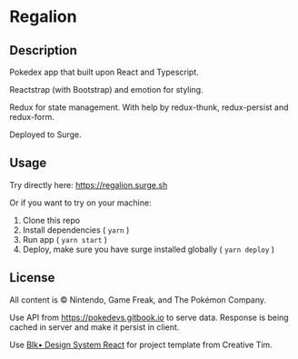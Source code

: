 # Regalion

## Description

Pokedex app that built upon React and Typescript.

Reactstrap (with Bootstrap) and emotion for styling.

Redux for state management. With help by redux-thunk, redux-persist and redux-form.

Deployed to Surge.

## Usage

Try directly here: https://regalion.surge.sh

Or if you want to try on your machine:

1. Clone this repo
2. Install dependencies ( `yarn` )
3. Run app ( `yarn start` )
4. Deploy, make sure you have surge installed globally ( `yarn deploy` )

## License

All content is © Nintendo, Game Freak, and The Pokémon Company.

Use API from https://pokedevs.gitbook.io to serve data. Response is being cached in server and make it persist in client.

Use [Blk• Design System React](https://github.com/creativetimofficial/blk-design-system-react) for project template from Creative Tim.
